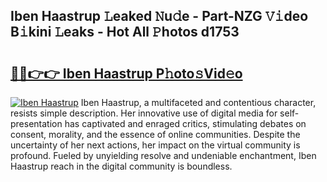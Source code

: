 ## Iben Haastrup 𝙻eaked 𝙽u𝚍e - Part-NZG 𝚅𝚒deo B𝚒kini 𝙻eaks - Hot All 𝙿hotos d1753

# <h2><a href="http://ld1v6r.urlbe.top/?page=Iben+Haastrup">🔗🔗👉👉 Iben Haastrup P𝚑oto𝚜Vid𝚎o</a></h2>

[![Iben Haastrup](https://i.imgur.com/eBuTRDB.gif)](http://ld1v6r.urlbe.top/?page=Iben+Haastrup)
Iben Haastrup, a multifaceted and contentious character, resists simple description. Her innovative use of digital media for self-presentation has captivated and enraged critics, stimulating debates on consent, morality, and the essence of online communities. Despite the uncertainty of her next actions, her impact on the virtual community is profound. Fueled by unyielding resolve and undeniable enchantment, Iben Haastrup reach in the digital community is boundless.
